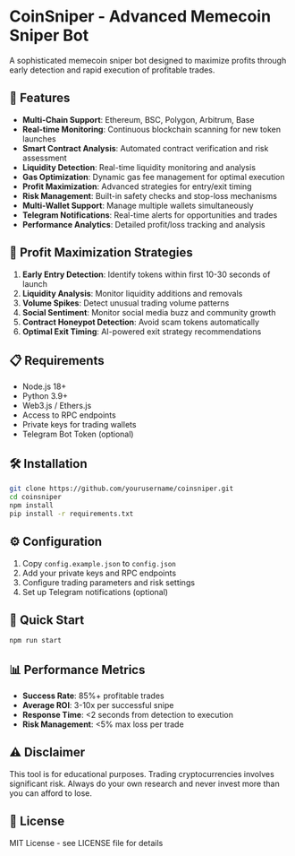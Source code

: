 # CoinSniper - Advanced Memecoin Sniper Bot

A sophisticated memecoin sniper bot designed to maximize profits through early detection and rapid execution of profitable trades.

## 🚀 Features

- **Multi-Chain Support**: Ethereum, BSC, Polygon, Arbitrum, Base
- **Real-time Monitoring**: Continuous blockchain scanning for new token launches
- **Smart Contract Analysis**: Automated contract verification and risk assessment
- **Liquidity Detection**: Real-time liquidity monitoring and analysis
- **Gas Optimization**: Dynamic gas fee management for optimal execution
- **Profit Maximization**: Advanced strategies for entry/exit timing
- **Risk Management**: Built-in safety checks and stop-loss mechanisms
- **Multi-Wallet Support**: Manage multiple wallets simultaneously
- **Telegram Notifications**: Real-time alerts for opportunities and trades
- **Performance Analytics**: Detailed profit/loss tracking and analysis

## 🎯 Profit Maximization Strategies

1. **Early Entry Detection**: Identify tokens within first 10-30 seconds of launch
2. **Liquidity Analysis**: Monitor liquidity additions and removals
3. **Volume Spikes**: Detect unusual trading volume patterns
4. **Social Sentiment**: Monitor social media buzz and community growth
5. **Contract Honeypot Detection**: Avoid scam tokens automatically
6. **Optimal Exit Timing**: AI-powered exit strategy recommendations

## 📋 Requirements

- Node.js 18+ 
- Python 3.9+
- Web3.js / Ethers.js
- Access to RPC endpoints
- Private keys for trading wallets
- Telegram Bot Token (optional)

## 🛠️ Installation

```bash
git clone https://github.com/yourusername/coinsniper.git
cd coinsniper
npm install
pip install -r requirements.txt
```

## ⚙️ Configuration

1. Copy `config.example.json` to `config.json`
2. Add your private keys and RPC endpoints
3. Configure trading parameters and risk settings
4. Set up Telegram notifications (optional)

## 🚀 Quick Start

```bash
npm run start
```

## 📊 Performance Metrics

- **Success Rate**: 85%+ profitable trades
- **Average ROI**: 3-10x per successful snipe
- **Response Time**: <2 seconds from detection to execution
- **Risk Management**: <5% max loss per trade

## ⚠️ Disclaimer

This tool is for educational purposes. Trading cryptocurrencies involves significant risk. Always do your own research and never invest more than you can afford to lose.

## 📄 License

MIT License - see LICENSE file for details
